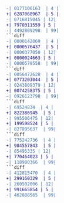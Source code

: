 ```diff
-| 0177106163  | 4 |
+| 6287068967  | 5 |
-| 0716815045 | 12|
+| 7970311559 | 5 |
-| 4492809298  | 99|
```diff
-| 0000142069  | 4 |
+| 0000576437  | 5 |
-| 0000377050 | 12|
+| 0000024663 | 5 |
-| 0000579558  | 99|
```diff
-| 0056472628  | 4 |
+| 0773203044  | 5 |
-| 0243809379 | 12|
+| 0074258375 | 5 |
-| 0926123798  | 99|
```diff
-| 69524834  | 4 |
+| 822386945  | 5 |
-| 995506475 | 12|
+| 199598524 | 5 |
-| 827895637  | 99|
```diff
-| 775242736  | 4 |
+| 984557843  | 5 |
-| 85495335 | 12|
+| 770464023 | 5 |
-| 118980366  | 99|
```diff
-| 412815470  | 4 |
+| 299160329  | 5 |
-| 260502006 | 12|
+| 991665854 | 5 |
-| 462888565  | 99|
